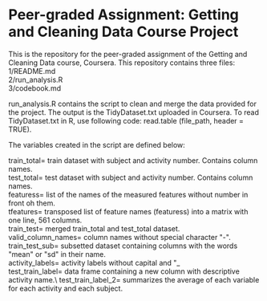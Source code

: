# Peer-graded Assignment: Getting and Cleaning Data Course Project

This is the repository for the peer-graded assignment of the Getting and Cleaning Data course, Coursera. This repository contains three files:\
1/README.md\
2/run_analysis.R\
3/codebook.md

run_analysis.R contains the script to clean and merge the data provided for the project. The output is the TidyDataset.txt uploaded in Coursera. To read TidyDataset.txt in R, use following code: read.table (file_path, header = TRUE).

The variables created in the script are defined below:

train_total= train dataset with subject and activity number. Contains column names.\
test_total= test dataset with subject and activity number. Contains column names.\
featuress= list of the names of the measured features without number in front oh them.\
tfeatures= transposed list of feature names (featuress) into a matrix with one line, 561 columns.\
train_test= merged train_total and test_total dataset.\
valid_column_names= column names without special character "-".\
train_test_sub= subsetted dataset containing columns with the words "mean" or "sd" in their name.\
activity_labels= activity labels without capital and "_\
test_train_label= data frame containing a new column with descriptive activity name.\ 
test_train_label_2= summarizes the average of each variable for each activity and each subject.

